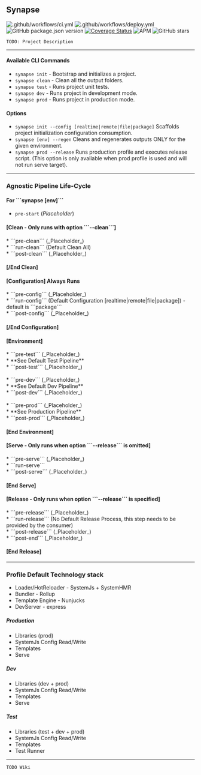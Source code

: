 ## Synapse

![.github/workflows/ci.yml](https://github.com/kuakman/synapse/workflows/.github/workflows/ci.yml/badge.svg)
![.github/workflows/deploy.yml](https://github.com/kuakman/synapse/workflows/.github/workflows/deploy.yml/badge.svg)
![GitHub package.json version](https://img.shields.io/github/package-json/v/kuakman/synapse?color=00dd00)
[![Coverage Status](https://coveralls.io/repos/github/kuakman/synapse/badge.svg?branch=master)](https://coveralls.io/github/kuakman/synapse?branch=master)
![APM](https://img.shields.io/apm/l/synapse?color=%2500ff00&label=License&style=flat)
![GitHub stars](https://img.shields.io/github/stars/kuakman/synapse?color=00dd00&label=Github%20Stars)

```TODO: Project Description```

---
#### Available CLI Commands

* ```synapse init``` - Bootstrap and initializes a project.
* ```synapse clean``` - Clean all the output folders.
* ```synapse test``` - Runs project unit tests.
* ```synapse dev``` - Runs project in development mode.
* ```synapse prod``` - Runs project in production mode.

#### Options
* ```synapse init --config [realtime|remote|file|package]``` Scaffolds project initialization configuration consumption.
* ```synapse [env] --regen``` Cleans and regenerates outputs ONLY for the given environment.
* ```synapse prod --release``` Runs production profile and executes release script.
(This option is only available when prod profile is used and will not run serve target).

---
### Agnostic Pipeline Life-Cycle

<h4>For ```synapse [env]```</h4>

* ```pre-start``` (_Placeholder_)

<h4>[Clean - Only runs with option ```--clean```]</h4>
    * ```pre-clean``` (_Placeholder_)<br />
    * ```run-clean``` (Default Clean All)<br />
    * ```post-clean``` (_Placeholder_)<br />
<h4>[/End Clean]</h4>

<h4>[Configuration] Always Runs</h4>
    * ```pre-config``` (_Placeholder_)<br />
    * ```run-config``` (Default Configuration [realtime|remote|file|package]) - default is ```package```<br />
    * ```post-config``` (_Placeholder_)<br />
<h4>[/End Configuration]</h4>

<h4>[Environment]</h4>
    * ```pre-test``` (_Placeholder_)<br />
    * **See Default Test Pipeline**<br />
    * ```post-test``` (_Placeholder_)<br /><br />
    * ```pre-dev``` (_Placeholder_)<br />
    * **See Default Dev Pipeline**<br />
    * ```post-dev``` (_Placeholder_)<br /><br />
    * ```pre-prod``` (_Placeholder_)<br />
    * **See Production Pipeline**<br />
    * ```post-prod``` (_Placeholder_)<br />
<h4>[End Environment]</h4>

<h4>[Serve - Only runs when option ```--release``` is omitted]</h4>
    * ```pre-serve``` (_Placeholder_)<br />
    * ```run-serve```<br />
    * ```post-serve``` (_Placeholder_)<br />
<h4>[End Serve]</h4>

<h4>[Release - Only runs when option ```--release``` is specified]</h4>
    * ```pre-release``` (_Placeholder_)<br />
    * ```run-release``` (No Default Release Process, this step needs to be provided by the consumer)<br />
    * ```post-release``` (_Placeholder_)<br />
    * ```post-end``` (_Placeholder_)
<h4>[End Release]</h4>

---
### Profile Default Technology stack

* Loader/HotReloader - SystemJs + SystemHMR
* Bundler - Rollup
* Template Engine - Nunjucks
* DevServer - express 

##### Production
* Libraries (prod)
* SystemJs Config Read/Write
* Templates
* Serve

##### Dev
* Libraries (dev + prod)
* SystemJs Config Read/Write
* Templates
* Serve

##### Test
* Libraries (test + dev + prod)
* SystemJs Config Read/Write
* Templates
* Test Runner

---
```TODO Wiki```
